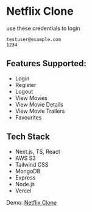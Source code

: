 # Netflix Clone

use these credentials to login

```
testuser@example.com
1234
```

## Features Supported:
- Login
- Register
- Logout
- View Movies
- View Movie Details
- View Movie Trailers
- Favourites

## Tech Stack 
- Next.js, TS, React
- AWS S3
- Tailwind CSS
- MongoDB
- Express
- Node.js
- Vercel
 
Demo: [Netflix Clone](https://netflix-clone-psi.vercel.app/)